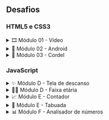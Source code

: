 ## Desafios

### HTML5 e CSS3
<details>
  <summary>🎞 Módulo 01 - Vídeo</summary>
  <a target="_blank" href="/">Website</a>
</details>
<details>
  <summary>👾 Módulo 02 - Android</summary>
  <a target="_blank" href="https://raysantori.github.io/desafio-cursoemvideo/html-css/modulo02-android/index.html">Website</a>
</details>
<details>
  <summary>📰 Módulo 03 - Cordel</summary>
  <a target="_blank" href="/">Website</a>
</details>

### JavaScript
<details>
  <summary>✨ Módulo D - Tela de descanso</summary>
  <a target="_blank" href="https://raysantori.github.io/desafio-cursoemvideo/javascript/paginas/tela-de-descanso.html">Website</a>
</details>
<details>
  <summary>👶🏼 Módulo D - Faixa etária</summary>
  <a target="_blank" href="https://raysantori.github.io/desafio-cursoemvideo/javascript/paginas/faixa-etaria.html">Website</a>
</details>
<details>
  <summary>📈 Módulo E - Contador</summary>
  <a target="_blank" href="https://raysantori.github.io/desafio-cursoemvideo/javascript/paginas/contador.html">Website</a>
</details>
<details>
  <summary>🎰 Módulo E - Tabuada</summary>
  <a target="_blank" href="https://raysantori.github.io/desafio-cursoemvideo/javascript/paginas/tabuada.html">Website</a>
</details>
<details>
  <summary>📊 Módulo F - Analisador de números</summary>
  <a target="_blank" href="https://raysantori.github.io/desafio-cursoemvideo/javascript/paginas/analisador-de-numeros.html">Website</a>
</details>
